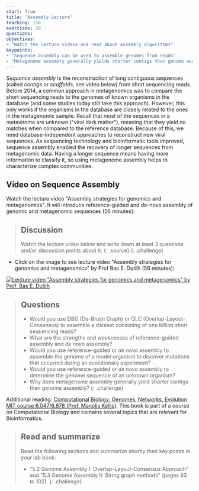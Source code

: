```yaml
---
start: True
title: "Assembly Lecture"
teaching: 150
exercises: 30
questions:
objectives:
- "Watch the lecture videos and read about assembly algorithms"
keypoints:
- "Sequence assembly can be used to assemble genomes from reads"
- "Metagenome assembly generally yields shorter contigs than genome assembly"
---
```


*Sequence assembly* is the reconstruction of long contiguous sequences (called *contigs* or *scaffolds*, see video below) from short sequencing reads. Before 2014, a common approach in metagenomics was to compare the short sequencing reads to the genomes of known organisms in the database (and some studies today still take this approach). However, this only works if the organisms in the database are closely related to the ones in the metagenomic sample. Recall that most of the sequences in a metavirome are unknown ("viral dark matter"), meaning that they yield no matches when compared to the reference database. Because of this, we need database-independent approaches to reconstruct new viral sequences. As sequencing technology and bioinformatic tools improved, sequence assembly enabled the recovery of longer sequences from metagenomic data. Having a longer sequence means having more information to classify it, so using metagenome assembly helps to characterize complex communities.

## Video on Sequence Assembly

Watch the lecture video "Assembly strategies for genomics and metagenomics". It will introduce reference-guided and de-novo assembly of genomic and metagenomic sequences (56 minutes):

> ## Discussion
> Watch the lecture video below and write down at least 3 questions and/or discussion points about it.
> {: .source}
{: .challenge}

- Click on the image to see lecture video "Assembly strategies for genomics and metagenomics" by Prof Bas E. Dutilh (56 minutes):

[![Lecture video "Assembly strategies for genomics and metagenomics" by Prof. Bas E. Dutilh](https://img.youtube.com/vi/mHmMbPxKmn0/0.jpg)](https://www.youtube.com/watch?v=mHmMbPxKmn0)  

> ## Questions
> - Would you use DBG (De-Bruijn Graph) or OLC (Overlap-Layout-Consensus) to assemble a dataset consisting of one billion short sequencing reads?
> - What are the strengths and weaknesses of reference-guided assembly and *de novo* assembly?
> - Would you use reference-guided or *de novo* assembly to assemble the genome of a model organism to discover mutations that occurred during an evolutionary experiment?
> - Would you use reference-guided or *de novo* assembly to determine the genome sequence of an unknown organism?
> - Why does metagenome assembly generally yield shorter contigs than genome assembly?
{: .challenge}

Additional reading: [Computational Biology: Genomes, Networks, Evolution MIT course 6.047/6.878 (Prof. Manolis Kellis)](https://ocw.mit.edu/ans7870/6/6.047/f15/MIT6_047F15_Compiled.pdf). This book is part of a course on Computational Biology and contains several topics that are relevant for Bioinformatics.

> ## Read and summarize
> Read the following sections and summarize shortly their key points in your lab book:
> - "5.2 Genome Assembly I: Overlap-Layout-Consensus Approach" and "5.3 Genome Assembly II: String graph methods" (pages 93 to 102).
{: .challenge}
